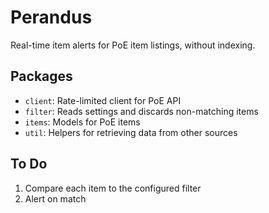 # Perandus

Real-time item alerts for PoE item listings, without indexing.

## Packages

* `client`: Rate-limited client for PoE API
* `filter`: Reads settings and discards non-matching items
* `items`: Models for PoE items
* `util`: Helpers for retrieving data from other sources

## To Do

1. Compare each item to the configured filter
2. Alert on match
